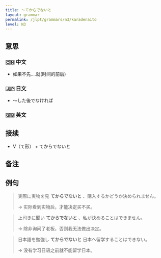 ```yaml
---
title: 〜てからでないと
layout: grammar
permalink: /jlpt/grammars/n3/karadenaito
level: N3
---
```


## 意思

### 🇨🇳 中文

- 如果不先….就(时间的前后)

### 🇯🇵 日文

- ～した後でなければ

### 🇬🇧 英文


## 接续

- V（て形） \+ てからでないと

## 备注


## 例句

> 実際に実物を見 **てからでないと** 、購入するかどうか決められません。
>
> → 实际看到实物后，才能决定买不买。

> 上司きに聞い **てからでないと** 、私が決めることはできません。
>
> → 除非询问了老板，否则我无法做出决定。

> 日本語を勉強し **てからでないと** 日本へ留学することはできない。
>
> → 没有学习日语之前就不能留学日本。

